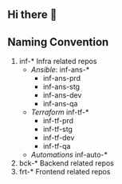 ## Hi there 👋

<!--

**Here are some ideas to get you started:**

🙋‍♀️ A short introduction - what is your organization all about?
🌈 Contribution guidelines - how can the community get involved?
👩‍💻 Useful resources - where can the community find your docs? Is there anything else the community should know?
🍿 Fun facts - what does your team eat for breakfast?
🧙 Remember, you can do mighty things with the power of [Markdown](https://docs.github.com/github/writing-on-github/getting-started-with-writing-and-formatting-on-github/basic-writing-and-formatting-syntax)
-->


## Naming Convention

1. inf-* Infra related repos
    - *Ansible*: inf-ans-*
      - inf-ans-prd
      - inf-ans-stg
      - inf-ans-dev
      - inf-ans-qa
    - *Terraform* inf-tf-* 
      - inf-tf-prd 
      - inf-tf-stg 
      - inf-tf-dev 
      - inf-tf-qa 
    - *Automations* inf-auto-* 
2. bck-* Backend related repos
3. frt-* Frontend related repos
